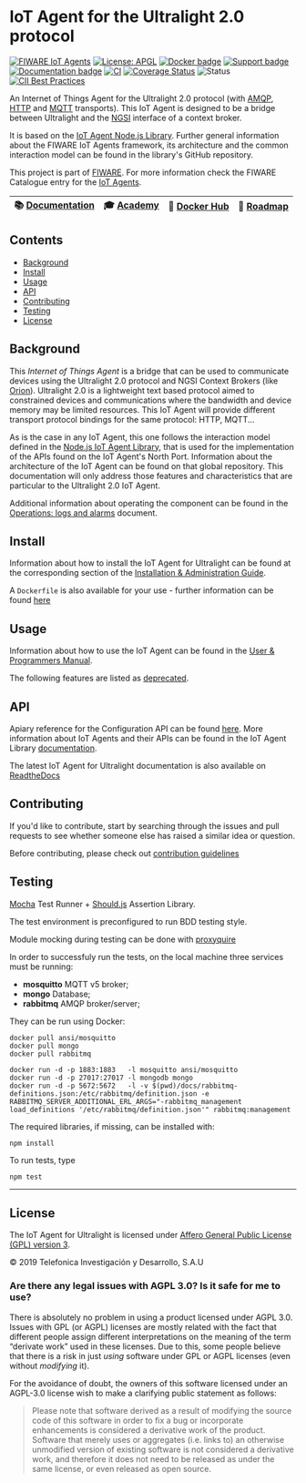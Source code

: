 # IoT Agent for the Ultralight 2.0 protocol

[![FIWARE IoT Agents](https://nexus.lab.fiware.org/static/badges/chapters/iot-agents.svg)](https://www.fiware.org/developers/catalogue/)
[![License: APGL](https://img.shields.io/github/license/telefonicaid/iotagent-ul.svg)](https://opensource.org/licenses/AGPL-3.0)
[![Docker badge](https://img.shields.io/docker/pulls/fiware/iotagent-ul.svg)](https://hub.docker.com/r/fiware/iotagent-ul/)
[![Support badge](https://nexus.lab.fiware.org/repository/raw/public/badges/stackoverflow/iot-agents.svg)](https://stackoverflow.com/questions/tagged/fiware+iot)
<br/>
[![Documentation badge](https://img.shields.io/readthedocs/fiware-iotagent-ul.svg)](http://fiware-iotagent-ul.readthedocs.io/en/latest/?badge=latest)
[![CI](https://github.com/telefonicaid/iotagent-ul/workflows/CI/badge.svg)](https://github.com/telefonicaid/iotagent-ul/actions?query=workflow%3ACI)
[![Coverage Status](https://coveralls.io/repos/github/telefonicaid/iotagent-ul/badge.svg?branch=master)](https://coveralls.io/github/telefonicaid/iotagent-ul?branch=master)
![Status](https://nexus.lab.fiware.org/static/badges/statuses/iot-ultralight.svg)
[![CII Best Practices](https://bestpractices.coreinfrastructure.org/projects/4699/badge)](https://bestpractices.coreinfrastructure.org/projects/4699)

An Internet of Things Agent for the Ultralight 2.0 protocol (with [AMQP](https://www.amqp.org/),
[HTTP](https://www.w3.org/Protocols/) and [MQTT](https://mqtt.org/) transports). This IoT Agent is designed to be a
bridge between Ultralight and the
[NGSI](https://swagger.lab.fiware.org/?url=https://raw.githubusercontent.com/Fiware/specifications/master/OpenAPI/ngsiv2/ngsiv2-openapi.json)
interface of a context broker.

It is based on the [IoT Agent Node.js Library](https://github.com/telefonicaid/iotagent-node-lib). Further general
information about the FIWARE IoT Agents framework, its architecture and the common interaction model can be found in the
library's GitHub repository.

This project is part of [FIWARE](https://www.fiware.org/). For more information check the FIWARE Catalogue entry for the
[IoT Agents](https://github.com/Fiware/catalogue/tree/master/iot-agents).

| :books: [Documentation](https://fiware-iotagent-ul.readthedocs.io) | :mortar_board: [Academy](https://fiware-academy.readthedocs.io/en/latest/iot-agents/idas) | :whale: [Docker Hub](https://hub.docker.com/r/fiware/iotagent-ul/) | :dart: [Roadmap](https://github.com/telefonicaid/iotagent-ul/blob/master/docs/roadmap.md) |
| ------------------------------------------------------------------ | ----------------------------------------------------------------------------------------- | ------------------------------------------------------------------ | ----------------------------------------------------------------------------------------- |


## Contents

-   [Background](#background)
-   [Install](#install)
-   [Usage](#usage)
-   [API](#api)
-   [Contributing](#contributing)
-   [Testing](#testing)
-   [License](#license)

## Background

This _Internet of Things Agent_ is a bridge that can be used to communicate devices using the Ultralight 2.0 protocol
and NGSI Context Brokers (like [Orion](https://github.com/telefonicaid/fiware-orion)). Ultralight 2.0 is a lightweight
text based protocol aimed to constrained devices and communications where the bandwidth and device memory may be limited
resources. This IoT Agent will provide different transport protocol bindings for the same protocol: HTTP, MQTT...

As is the case in any IoT Agent, this one follows the interaction model defined in the
[Node.js IoT Agent Library](https://github.com/telefonicaid/iotagent-node-lib), that is used for the implementation of
the APIs found on the IoT Agent's North Port. Information about the architecture of the IoT Agent can be found on that
global repository. This documentation will only address those features and characteristics that are particular to the
Ultralight 2.0 IoT Agent.

Additional information about operating the component can be found in the
[Operations: logs and alarms](docs/operations.md) document.

## Install

Information about how to install the IoT Agent for Ultralight can be found at the corresponding section of the
[Installation & Administration Guide](docs/installationguide.md).

A `Dockerfile` is also available for your use - further information can be found [here](docker/README.md)

## Usage

Information about how to use the IoT Agent can be found in the [User & Programmers Manual](docs/usermanual.md).

The following features are listed as [deprecated](docs/deprecated.md).

## API

Apiary reference for the Configuration API can be found
[here](https://telefonicaiotiotagents.docs.apiary.io/#reference/configuration-api). More information about IoT Agents
and their APIs can be found in the IoT Agent Library [documentation](https://iotagent-node-lib.readthedocs.io/).

The latest IoT Agent for Ultralight documentation is also available on
[ReadtheDocs](https://fiware-iotagent-ul.readthedocs.io/en/latest/)

## Contributing

If you'd like to contribute, start by searching through the issues and pull requests to see whether someone else has
raised a similar idea or question.

Before contributing, please check out [contribution guidelines](docs/contribution.md)

## Testing

[Mocha](https://mochajs.org/) Test Runner + [Should.js](https://shouldjs.github.io/) Assertion Library.

The test environment is preconfigured to run BDD testing style.

Module mocking during testing can be done with [proxyquire](https://github.com/thlorenz/proxyquire)

In order to successfuly run the tests, on the local machine three services must be running:

-   **mosquitto** MQTT v5 broker;
-   **mongo** Database;
-   **rabbitmq** AMQP broker/server;

They can be run using Docker:

```shell
docker pull ansi/mosquitto
docker pull mongo
docker pull rabbitmq

docker run -d -p 1883:1883   -l mosquitto ansi/mosquitto
docker run -d -p 27017:27017 -l mongodb mongo
docker run -d -p 5672:5672   -l -v $(pwd)/docs/rabbitmq-definitions.json:/etc/rabbitmq/definition.json -e RABBITMQ_SERVER_ADDITIONAL_ERL_ARGS="-rabbitmq_management load_definitions '/etc/rabbitmq/definition.json'" rabbitmq:management
```

The required libraries, if missing, can be installed with:

```
npm install
```

To run tests, type

```console
npm test
```

---

## License

The IoT Agent for Ultralight is licensed under [Affero General Public License (GPL) version 3](./LICENSE).

© 2019 Telefonica Investigación y Desarrollo, S.A.U

### Are there any legal issues with AGPL 3.0? Is it safe for me to use?

There is absolutely no problem in using a product licensed under AGPL 3.0. Issues with GPL (or AGPL) licenses are mostly
related with the fact that different people assign different interpretations on the meaning of the term “derivate work”
used in these licenses. Due to this, some people believe that there is a risk in just _using_ software under GPL or AGPL
licenses (even without _modifying_ it).

For the avoidance of doubt, the owners of this software licensed under an AGPL-3.0 license wish to make a clarifying
public statement as follows:

> Please note that software derived as a result of modifying the source code of this software in order to fix a bug or
> incorporate enhancements is considered a derivative work of the product. Software that merely uses or aggregates (i.e.
> links to) an otherwise unmodified version of existing software is not considered a derivative work, and therefore it
> does not need to be released as under the same license, or even released as open source.
